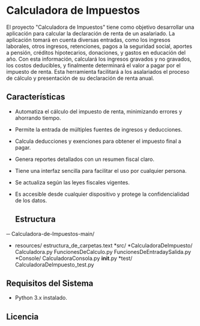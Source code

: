 # Calculadora de Impuestos
El proyecto "Calculadora de Impuestos" tiene como objetivo desarrollar una aplicación para calcular la declaración de renta de un asalariado. La aplicación tomará en cuenta diversas entradas, como los ingresos laborales, otros ingresos, retenciones, pagos a la seguridad social, aportes a pensión, créditos hipotecarios, donaciones, y gastos en educación del año. Con esta información, calculará los ingresos gravados y no gravados, los costos deducibles, y finalmente determinará el valor a pagar por el impuesto de renta. Esta herramienta facilitará a los asalariados el proceso de cálculo y presentación de su declaración de renta anual.

## Características

- Automatiza el cálculo del impuesto de renta, minimizando errores y ahorrando tiempo.
- Permite la entrada de múltiples fuentes de ingresos y deducciones.
- Calcula deducciones y exenciones para obtener el impuesto final a pagar.
- Genera reportes detallados con un resumen fiscal claro.
- Tiene una interfaz sencilla para facilitar el uso por cualquier persona.
- Se actualiza según las leyes fiscales vigentes.
- Es accesible desde cualquier dispositivo y protege la confidencialidad de los datos.

  ## Estructura
─ Calculadora-de-Impuestos-main/
* resources/
estructura_de_carpetas.text
*src/
*CalculadoraDeImpuesto/
Calculadora.py
FuncionesDeCalculo.py
FuncionesDeEntradaySalida.py
*Console/
CalculadoraConsola.py
__init__.py
*test/
CalculadoraDeImpuesto_test.py

## Requisitos del Sistema

- Python 3.x instalado.

## Licencia
